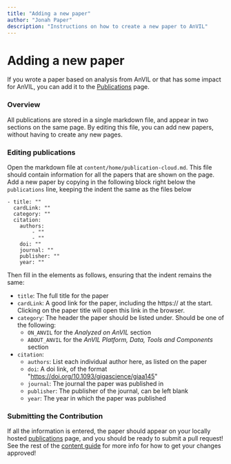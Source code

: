 ```yaml
---
title: "Adding a new paper"
author: "Jonah Paper"
description: "Instructions on how to create a new paper to AnVIL"
---
```


# Adding a new paper
If you wrote a paper based on analysis from AnVIL or that has some impact for AnVIL, you can add it to the [Publications](/overview/publications) page.

### Overview
All publications are stored in a single markdown file, and appear in two sections on the same page. By editing this file, you can add new papers, without having to create any new pages.

### Editing publications
Open the markdown file at `content/home/publication-cloud.md`. This file should contain information for
all the papers that are shown on the page. Add a new paper by copying in the following block right below the 
`publications` line, keeping the indent the same as the files below

    - title: ""
      cardLink: ""
      category: ""
      citation:
        authors:
            - ""
            - "" 
        doi: ""
        journal: ""
        publisher: ""
        year: ""

Then fill in the elements as follows, ensuring that the indent remains the same:
- `title`: The full title for the paper
- `cardLink`: A good link for the paper, including the https:// at the start. Clicking on the paper title will open this link in the browser.
- `category`: The header the paper should be listed under. Should be one of the following:
  - `ON_ANVIL` for the *Analyzed on AnVIL* section
  - `ABOUT_ANVIL` for the *AnVIL Platform, Data, Tools and Components* section
- `citation`:
  - `authors`: List each individual author here, as listed on the paper
  - `doi`: A doi link, of the format "https://doi.org/10.1093/gigascience/giaa145"
  - `journal`: The journal the paper was published in
  - `publisher`: The publisher of the journal, can be left blank
  - `year`: The year in which the paper was published

### Submitting the Contribution

If all the information is entered, the paper should appear on your locally hosted 
[publications](/overview/publications) page, and you should be ready to submit a pull request! 
See the rest of the [content guide](/guides/) for more info for how to get your changes approved!